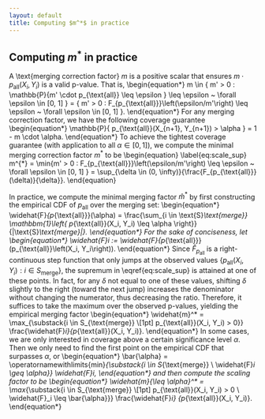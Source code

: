 ```yaml
---
layout: default
title: Computing $m^*$ in practice
---
```


## Computing $m^*$ in practice

A \text{merging correction factor} $m$ is a positive scalar that ensures $m \cdot p_{\text{all}}(X_i, Y_i)$ is a valid p-value. That is,
\begin{equation*}
    m \in \{ m' > 0 : \mathbb{P}\{m' \cdot p_{\text{all}} \leq \epsilon \} \leq \epsilon ~ \forall \epsilon \in [0, 1] \} = \{ m' > 0 : F_{p_{\text{all}}}\left(\epsilon/m'\right) \leq \epsilon ~ \forall \epsilon \in [0, 1] \}.
\end{equation*}
For any merging correction factor, we have the following coverage guarantee
\begin{equation*}
    \mathbb{P}\{ p_{\text{all}}(X_{n+1}, Y_{n+1}) > \alpha \} = 1 - m \cdot \alpha.
\end{equation*}
To achieve the tightest coverage guarantee (with application to all $\alpha \in [0,1]$), we compute the minimal merging correction factor $m^*$ to be
\begin{equation} \label{eq:scale_sup}
    m^{*} = \min\{m' > 0 : F_{p_{\text{all}}}\left(\epsilon/m'\right) \leq \epsilon ~ \forall \epsilon \in [0, 1] \} = \sup_{\delta \in (0, \infty)}{\frac{F_{p_{\text{all}}}(\delta)}{\delta}}.
\end{equation}

In practice, we compute the minimal merging factor $\widehat{m}^*$ by first constructing the empirical CDF of $p_{\text{all}}$ over the merging set:
\begin{equation*}
\widehat{F}_{p_{\text{all}}}(\alpha) = \frac{\sum_{i \in \text{S}_\text{merge}} \mathbbm{1}\left\{ p_{\text{all}}(X_i, Y_i) \leq \alpha \right\}}{|\text{S}_\text{merge}|}.
\end{equation*}
For the sake of conciseness, let
\begin{equation*}
    \widehat{F}_i := \widehat{F}_{p_{\text{all}}}(p_{\text{all}}\left(X_i, Y_i\right)).
\end{equation*}
Since $\widehat{F}_{p_{\text{all}}}$ is a right-continuous step function that only jumps at the observed values $\{p_{\text{all}}(X_i, Y_i) : i \in S_{\text{merge}}\}$, the supremum in \eqref{eq:scale_sup} is attained at one of these points. In fact, for any $\delta$ not equal to one of these values, shifting $\delta$ slightly to the right (toward the next jump) increases the denominator without changing the numerator, thus decreasing the ratio. Therefore, it suffices to take the maximum over the observed p-values, yielding the empirical merging factor
\begin{equation*}
\widehat{m}^* = \max_{\substack{i \in S_{\text{merge}} \\[1pt] p_{\text{all}}(X_i, Y_i) > 0}} \frac{\widehat{F}_i}{p_{\text{all}}(X_i, Y_i)}.
\end{equation*}
In some cases, we are only interested in coverage above a certain significance level $\alpha$. Then we only need to find the first point on the empirical CDF that surpasses $\alpha$, or
\begin{equation*}
    \bar{\alpha} = \operatornamewithlimits{min}_{\substack{i \in S_{\text{merge}} \\ \widehat{F}_i \geq \alpha}} \widehat{F}_i,
\end{equation*}
and then compute the scaling factor to be
\begin{equation*}
\widehat{m}_{\leq \alpha}^* = \max_{\substack{i \in S_{\text{merge}} \\[1pt] p_{\text{all}}(X_i, Y_i) > 0 \\ \widehat{F}_i \leq \bar{\alpha}}} \frac{\widehat{F}_i}
     {p_{\text{all}}(X_i, Y_i)}.
\end{equation*}